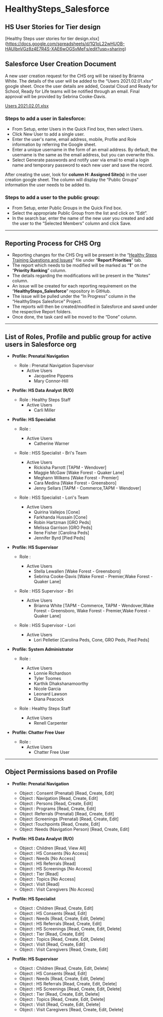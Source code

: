 # HealthySteps_Salesforce

## HS User Stories for Tier design

[Healthy Steps user stories for tier design.xlsx] (https://docs.google.com/spreadsheets/d/1Q1oL22wHUOB-HAUIbnVGz8z4E7R4S-XAE6wOGSvMeFs/edit?usp=sharing)

## Salesforce User Creation Document

<p> A new user creation request for the CHS org will be raised by Brianna White. The details of the user will be added to the “Users 2021.02.01.xlsx” google sheet. Once the user details are added, Coastal Cloud and Ready for School, Ready for Life teams will be notified through an email. Final approval will be provided by Sebrina Cooke-Davis. </p>

[Users 2021.02.01.xlsx](https://drive.google.com/file/d/1xtjNl_JpCd3_q6VKzQqQvx9oshu2eCDW/view?usp=sharing)

### Steps to add a user in Salesforce:

* From Setup, enter Users in the Quick Find box, then select Users.
* Click New User to add a single user.
* Enter the user's name, email address, mobile, Profile and Role information by referring the Google sheet.
* Enter a unique username in the form of an email address. By default, the username is the same as the email address, but you can overwrite this.
* Select Generate passwords and notify user via email to email a login name and temporary password to each new user and save the record.

After creating the user, look for **column H: Assigned Site(s)** in the user creation google sheet. The column will display the “Public Groups” information the user needs to be added to.

### Steps to add a user to the public group:

* From Setup, enter Public Groups in the Quick Find box.
* Select the appropriate Public Group from the list and click on “Edit”.
* In the search bar, enter the name of the new user you created and add the user to the “Selected Members” column and click Save.

---


## Reporting Process for CHS Org

* Reporting changes for the CHS Org will be present in the “[Healthy Steps Training Questions and Issues](https://docs.google.com/spreadsheets/d/1OAtKurnNtY1CRnZjzmncgD871txoP8UfCS30avWsr3s/edit?usp=sharing)” file under “**Report Priorities**” tab.
* The report which needs to be modified will be marked as “**1**” on the “**Priority Ranking**” column.
* The details regarding the modifications will be present in the “Notes” column.
* An issue will be created for each reporting requirement on the “**HealthySteps_Salesforce**” repository in GitHub.
* The issue will be pulled under the “In Progress” column in the “HealthySteps Salesforce” Project.
* The reports will then be created/modified in Salesforce and saved under the respective Report folders.
* Once done, the task card will be moved to the “Done” column.

---

## List of Roles, Profile and public group for active users in Salesforce org

* **Profile: Prenatal Navigation**

    - Role : Prenatal Navigation Supervisor
        - Active Users
            * Jacqueline Pippens
            * Mary Connor-Hill

* **Profile: HS Data Analyst (R/O)**

    - Role : Healthy Steps Staff
        - Active Users
            * Carli Miller

* **Profile: HS Specialist**

    - Role :
        - Active Users
            * Catherine Warner

   - Role : HSS Specialist - Bri's Team
        - Active Users
            * Rickisha Parrott [TAPM - Wendover]
            * Maggie McGaw [Wake Forest - Quaker Lane]
            * Meghann Wilkens [Wake Forest - Premier]
            * Cara Medina [Wake Forest - Greensboro]
            * Jenny Sellars [TAPM - Commerce,TAPM - Wendover]

    - Role : HSS Specialist - Lori's Team
        - Active Users 
            * Quirina Vallejos [Cone]
            * Farkhanda Hussain [Cone]
            * Robin Hartzman [GRO Peds]
            * Melissa Garrison [GRO Peds]
            * Ilene Fisher [Carolina Peds]
            * Jennifer Byrd [Pied Peds]

* **Profile: HS Supervisor**

    - Role :
        - Active Users 
            * Stella Lewallen [Wake Forest - Greensboro]
            * Sebrina Cooke-Davis [Wake Forest - Premier,Wake Forest - Quaker Lane]

    - Role : HSS Supervisor - Bri
        - Active Users
            * Brianna White [TAPM - Commerce, TAPM - Wendover,Wake Forest - Greensboro, Wake Forest - Premier,Wake Forest - Quaker Lane]

    - Role : HSS Supervisor - Lori
        - Active Users
            * Lori Pelletier [Carolina Peds, Cone, GRO Peds, Pied Peds]

* **Profile: System Administrator**
    - Role : 
        - Active Users
            * Lonnie Richardson
            * Tyler Toomes
            * Karthik Dhakshanamoorthy
            * Nicole Garcia
            * Leonard Lawson
            * Diana Peacock

    - Role : Healthy Steps Staff
        - Active Users
            * Renell Carpenter        

* **Profile: Chatter Free User**
    - Role : 
        - Active Users
            * Chatter Free User

---

## Object Permissions based on Profile


* **Profile: Prenatal Navigation**

   - Object : Consent  (Prenatal) [Read, Create, Edit]
   - Object : Navigation [Read, Create, Edit]
   - Object : Persons [Read, Create, Edit]
   - Object : Programs [Read, Create, Edit]
   - Object :Referrals (Prenatal) [Read, Create, Edit]
   - Object :Screenings (Prenatal) [Read, Create, Edit]
   - Object :Touchpoints [Read, Create, Edit]
   - Object :Needs (Navigation Person) [Read, Create, Edit]




* **Profile: HS Data Analyst (R/O)**

    - Object : Children [Read, View All]
    - Object : HS Consents [No Access]
    - Object : Needs [No Access]
    - Object : HS Referrals [Read]
    - Object : HS Screenings [No Access]
    - Object : Tier [Read]
    - Object : Topics [No Access]
    - Object : Visit [Read]
    - Object : Visit Caregivers [No Access]



* **Profile: HS Specialist**

    - Object : Children [Read, Create, Edit]
    - Object : HS Consents [Read, Edit]
    - Object : Needs [Read, Create, Edit, Delete]
    - Object : HS Referrals [Read, Create, Edit]
    - Object : HS Screenings [Read, Create, Edit, Delete]
    - Object : Tier [Read, Create, Edit]
    - Object : Topics [Read, Create, Edit, Delete]
    - Object : Visit [Read, Create, Edit]
    - Object : Visit Caregivers [Read, Create, Edit]

* **Profile: HS Supervisor**
 
    - Object : Children [Read, Create, Edit, Delete]
    - Object : HS Consents [Read, Edit]
    - Object : Needs [Read, Create, Edit, Delete]
    - Object : HS Referrals [Read, Create, Edit, Delete]
    - Object : HS Screenings [Read, Create, Edit, Delete]
    - Object : Tier [Read, Create, Edit, Delete]
    - Object : Topics [Read, Create, Edit, Delete]
    - Object : Visit [Read, Create, Edit, Delete]
    - Object : Visit Caregivers [Read, Create, Edit, Delete]




